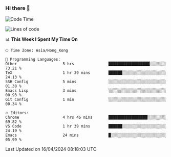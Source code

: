 ### Hi there 👋

<!--
**nicehiro/nicehiro** is a ✨ _special_ ✨ repository because its `README.md` (this file) appears on your GitHub profile.

Here are some ideas to get you started:

- 🔭 I’m currently working on ...
- 🌱 I’m currently learning ...
- 👯 I’m looking to collaborate on ...
- 🤔 I’m looking for help with ...
- 💬 Ask me about ...
- 📫 How to reach me: ...
- 😄 Pronouns: ...
- ⚡ Fun fact: ...
-->

<!--START_SECTION:waka-->
![Code Time](http://img.shields.io/badge/Code%20Time-309%20hrs%202%20mins-blue)

![Lines of code](https://img.shields.io/badge/From%20Hello%20World%20I%27ve%20Written-2.6%20million%20lines%20of%20code-blue)

📊 **This Week I Spent My Time On** 

```text
🕑︎ Time Zone: Asia/Hong_Kong

💬 Programming Languages: 
Other                    5 hrs               ██████████████████░░░░░░░   73.21 % 
TeX                      1 hr 39 mins        ██████░░░░░░░░░░░░░░░░░░░   24.13 % 
SSH Config               5 mins              ░░░░░░░░░░░░░░░░░░░░░░░░░   01.38 % 
Emacs Lisp               3 mins              ░░░░░░░░░░░░░░░░░░░░░░░░░   00.93 % 
Git Config               1 min               ░░░░░░░░░░░░░░░░░░░░░░░░░   00.34 % 

🔥 Editors: 
Chrome                   4 hrs 46 mins       █████████████████░░░░░░░░   69.82 % 
VS Code                  1 hr 39 mins        ██████░░░░░░░░░░░░░░░░░░░   24.19 % 
Emacs                    24 mins             █░░░░░░░░░░░░░░░░░░░░░░░░   05.99 % 
```


 Last Updated on 16/04/2024 08:18:03 UTC
<!--END_SECTION:waka-->
